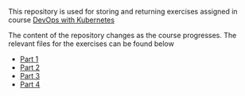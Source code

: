 This repository is used for storing and returning exercises assigned in course [DevOps with Kubernetes](https://devopswithkubernetes.com/)

The content of the repository changes as the course progresses. The relevant files for the exercises can be found below

 - [Part 1](https://github.com/ConstantKrieg/DevOpsWithKubernetes-solutions/blob/master/exercises/part1-exercises.md)
 - [Part 2](https://github.com/ConstantKrieg/DevOpsWithKubernetes-solutions/blob/master/exercises/part2-exercises.md)
 - [Part 3](https://github.com/ConstantKrieg/DevOpsWithKubernetes-solutions/blob/master/exercises/part3-exercises.md)
 - [Part 4](https://github.com/ConstantKrieg/DevOpsWithKubernetes-solutions/blob/master/exercises/part4-exercises.md)